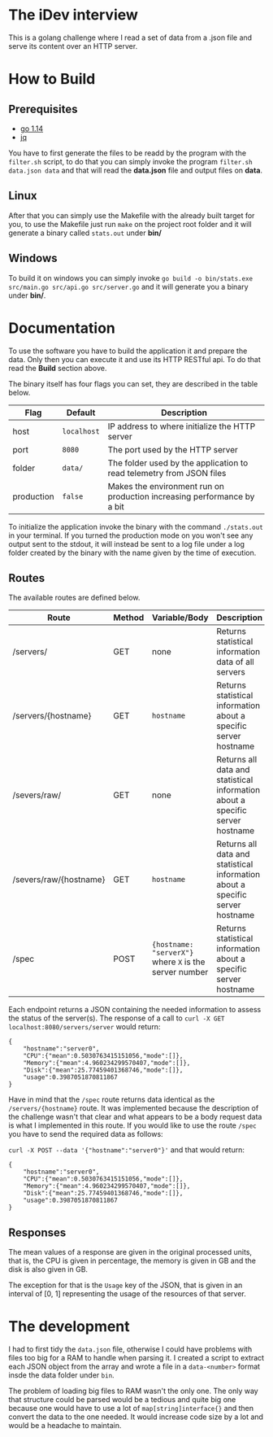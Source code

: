 # The iDev interview

This is a golang challenge where I read a set of data from a .json file and
serve its content over an HTTP server.

# How to Build

## Prerequisites

- [go 1.14](https://golang.org/dl/)
- [jq](https://stedolan.github.io/jq/download/)

You have to first generate the files to be readd by the program with the
`filter.sh` script, to do that you can simply invoke the program `filter.sh
data.json data` and that will read the **data.json** file and output files on
**data**.

## Linux

After that you can simply use the Makefile with the already built target for
you, to use the Makefile just run `make` on the project root folder and it will
generate a binary called `stats.out` under **bin/**

## Windows

To build it on windows you can simply invoke `go build -o bin/stats.exe
src/main.go src/api.go src/server.go` and it will generate you a binary under
**bin/**.

# Documentation

To use the software you have to build the application it and prepare the data.
Only then you can execute it and use its HTTP RESTful api. To do that read the
**Build** section above.

The binary itself has four flags you can set, they are described in the table
below.

| Flag | Default | Description |
|------|---------|-------------|
| host | `localhost`| IP address to where initialize the HTTP server |
| port | `8080` | The port used by the HTTP server |
| folder | `data/` | The folder used by the application to read telemetry from JSON files |
| production | `false` | Makes the environment run on production increasing performance by a bit |

To initialize the application invoke the binary with the command `./stats.out`
in your terminal. If you turned the production mode on you won't see any output
sent to the stdout, it will instead be sent to a log file under a log folder
created by the binary with the name given by the time of execution.

## Routes

The available routes are defined below.

| Route | Method | Variable/Body | Description |
|-------|--------|----------|-------------|
| /servers/ | GET | none | Returns statistical information data of all servers |
| /servers/{hostname} | GET | `hostname` | Returns statistical information about a specific server hostname |
| /severs/raw/ | GET | none | Returns all data and statistical information about a specific server hostname |
| /severs/raw/{hostname} | GET | `hostname` | Returns all data and statistical information about a specific server hostname |
| /spec | POST | `{hostname: "serverX"}` where `X` is the server number | Returns statistical information about a specific server hostname |

Each endpoint returns a JSON containing the needed information to assess the
status of the server(s). The response of a call to
`curl -X GET localhost:8080/servers/server` would return:

```
{
    "hostname":"server0",
    "CPU":{"mean":0.5030763415151056,"mode":[]},
    "Memory":{"mean":4.960234299570407,"mode":[]},
    "Disk":{"mean":25.77459401368746,"mode":[]},
    "usage":0.3987051870811867
}
```

Have in mind that the `/spec` route returns data identical as the
`/servers/{hostname}` route. It was implemented because the description of the
challenge wasn't that clear and what appears to be a body request data is what I
implemented in this route. If you would like to use the route `/spec` you have
to send the required data as follows:

`curl -X POST --data '{"hostname":"server0"}'` and  that would return:

```
{
    "hostname":"server0",
    "CPU":{"mean":0.5030763415151056,"mode":[]},
    "Memory":{"mean":4.960234299570407,"mode":[]},
    "Disk":{"mean":25.77459401368746,"mode":[]},
    "usage":0.3987051870811867
}
```

## Responses

The mean values of a response are given in the original processed units, that
is, the CPU is given in percentage, the memory is given in GB and the disk is
also given in GB.

The exception for that is the `Usage` key of the JSON, that is given in an
interval of [0, 1] representing the usage of the resources of that server.


# The development

I had to first tidy the `data.json` file, otherwise I could have problems with
files too big for a RAM to handle when parsing it. I created a script to extract
each JSON object from the array and wrote a file in a `data-<number>` format
insde the data folder under `bin`.

The problem of loading big files to RAM wasn't the only one. The only way that
structure could be parsed would be a tedious and quite big one because one would
have to use a lot of `map[string]interface{}` and then convert the data to the
one needed. It would increase code size by a lot and would be a headache to
maintain.

